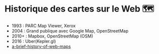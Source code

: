# Historique des cartes sur le Web 🗺️

- 1993 : PARC Map Viewer, Xerox
- 2004 : Grand publique avec Google Map, OpenStreetMap
- 2010+ : Mapbox, OpenStreetMap (OSM)
- 2016 : Uber(Kepler.gl)
- [a-brief-history-of-web-maps](https://forrest.nyc/a-brief-history-of-web-maps/)
